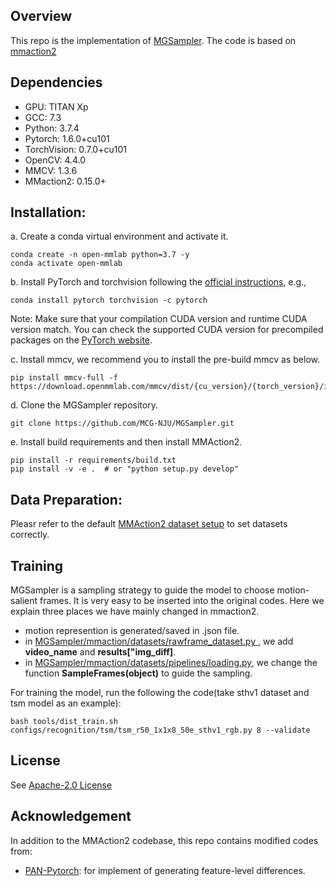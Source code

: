 ## Overview
This repo is the implementation of [MGSampler](https://arxiv.org/abs/2104.09952). The code is based on [mmaction2](https://github.com/open-mmlab/mmaction2)
## Dependencies
* GPU: TITAN Xp
* GCC: 7.3
* Python: 3.7.4
* Pytorch: 1.6.0+cu101
* TorchVision: 0.7.0+cu101
* OpenCV: 4.4.0
* MMCV: 1.3.6
* MMaction2: 0.15.0+
## Installation:
a. Create a conda virtual environment and activate it.

```shell
conda create -n open-mmlab python=3.7 -y
conda activate open-mmlab
```

b. Install PyTorch and torchvision following the [official instructions](https://pytorch.org/), e.g.,

```shell
conda install pytorch torchvision -c pytorch
```

Note: Make sure that your compilation CUDA version and runtime CUDA version match.
You can check the supported CUDA version for precompiled packages on the [PyTorch website](https://pytorch.org/).

c. Install mmcv, we recommend you to install the pre-build mmcv as below.

```shell
pip install mmcv-full -f https://download.openmmlab.com/mmcv/dist/{cu_version}/{torch_version}/index.html
```
d. Clone the MGSampler repository.

```shell
git clone https://github.com/MCG-NJU/MGSampler.git
```

e. Install build requirements and then install MMAction2.

```shell
pip install -r requirements/build.txt
pip install -v -e .  # or "python setup.py develop"
```

## Data Preparation:
Pleasr refer to the default [MMAction2 dataset setup](https://github.com/open-mmlab/mmaction2/blob/master/docs/data_preparation.md) to set datasets correctly.
## Training 
MGSampler is a sampling strategy to guide the model to choose motion-salient frames. It is very easy to be inserted into the original codes. Here we explain three places we have mainly changed in mmaction2.
* motion represention is generated/saved in .json file.
* in [MGSampler/mmaction/datasets/rawframe_dataset.py ](https://github.com/castle971005/MGSampler/blob/main/mmaction/datasets/rawframe_dataset.py), we add **video_name** and **results["img_diff]**.
* in [MGSampler/mmaction/datasets/pipelines/loading.py](https://github.com/castle971005/MGSampler/blob/main/mmaction/datasets/pipelines/loading.py), we change the function **SampleFrames(object)** to guide the sampling.

For training the model, run the following the code(take sthv1 dataset and tsm model as an example):
```shell
bash tools/dist_train.sh configs/recognition/tsm/tsm_r50_1x1x8_50e_sthv1_rgb.py 8 --validate
```
## License
See [Apache-2.0 License](https://github.com/castle971005/MGSampler/blob/main/LICENSE
)
## Acknowledgement
In addition to the MMAction2 codebase, this repo contains modified codes from:
* [PAN-Pytorch](https://github.com/zhang-can/PAN-PyTorch): for implement of generating feature-level differences.




